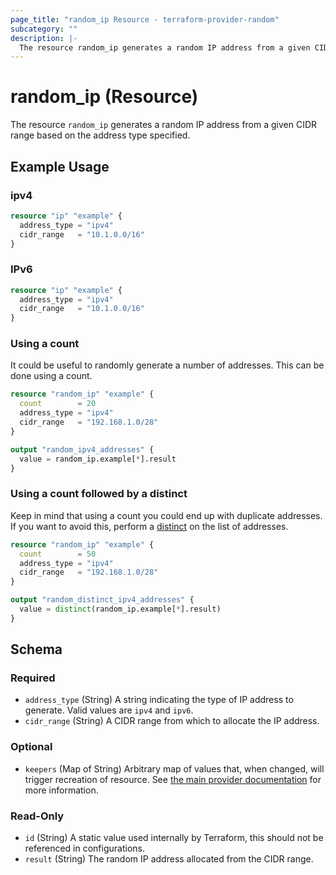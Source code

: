 ```yaml
---
page_title: "random_ip Resource - terraform-provider-random"
subcategory: ""
description: |-
  The resource random_ip generates a random IP address from a given CIDR range based on the address type specified.
---
```


# random_ip (Resource)

The resource `random_ip` generates a random IP address from a given CIDR range based on the address type specified.

## Example Usage

### ipv4

```terraform
resource "ip" "example" {
  address_type = "ipv4"
  cidr_range   = "10.1.0.0/16"
}
```

### IPv6

```terraform
resource "ip" "example" {
  address_type = "ipv4"
  cidr_range   = "10.1.0.0/16"
}
```

### Using a count

It could be useful to randomly generate a number of addresses. This can be done using a count.

```terraform
resource "random_ip" "example" {
  count        = 20
  address_type = "ipv4"
  cidr_range   = "192.168.1.0/28"
}

output "random_ipv4_addresses" {
  value = random_ip.example[*].result
}
```

### Using a count followed by a distinct

Keep in mind that using a count you could end up with duplicate addresses. 
If you want to avoid this, perform a [distinct](https://developer.hashicorp.com/terraform/language/functions/distinct) on the list of addresses.

```terraform
resource "random_ip" "example" {
  count        = 50
  address_type = "ipv4"
  cidr_range   = "192.168.1.0/28"
}

output "random_distinct_ipv4_addresses" {
  value = distinct(random_ip.example[*].result)
}
```

<!-- schema generated by tfplugindocs -->
## Schema

### Required

- `address_type` (String) A string indicating the type of IP address to generate. Valid values are `ipv4` and `ipv6`.
- `cidr_range` (String) A CIDR range from which to allocate the IP address.

### Optional

- `keepers` (Map of String) Arbitrary map of values that, when changed, will trigger recreation of resource. See [the main provider documentation](../index.html) for more information.

### Read-Only

- `id` (String) A static value used internally by Terraform, this should not be referenced in configurations.
- `result` (String) The random IP address allocated from the CIDR range.
